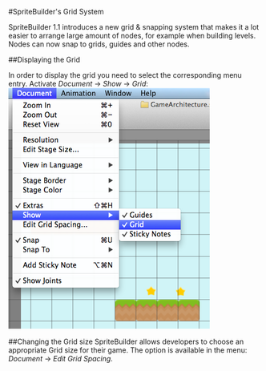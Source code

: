 #SpriteBuilder's Grid System

SpriteBuilder 1.1 introduces a new grid & snapping system that makes it a lot easier to arrange large amount of nodes, for example when building levels. Nodes can now snap to grids, guides and other nodes.

##Displaying the Grid

In order to display the grid you need to select the corresponding menu entry. Activate *Document* -> *Show* -> *Grid*:
![image](show_grid.png)

##Changing the Grid size
SpriteBuilder allows developers to choose an appropriate Grid size for their game. The option is available in the menu: *Document* -> *Edit Grid Spacing*.
